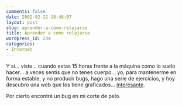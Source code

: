 ```yaml
---
comments: false
date: 2002-02-22 18:46:07
layout: post
slug: aprender-a-como-relajarse
title: Aprender a como relajarse
wordpress_id: 234
categories:
- Internet
---
```


Y si… viste… cuando estas 15 horas frente a la máquina como lo suelo hacer… a veces sentís que no tenes cuerpo… yo, para mantenerme en forma estable, y no producir bugs, hago una serie de ejercicios, y hoy descubro una web que los tiene graficados… [interesante](http://www.lib.msu.edu/ergomsu/stretch.htm).  

  

Por cierto encontré un bug en mi corte de pelo.




 
